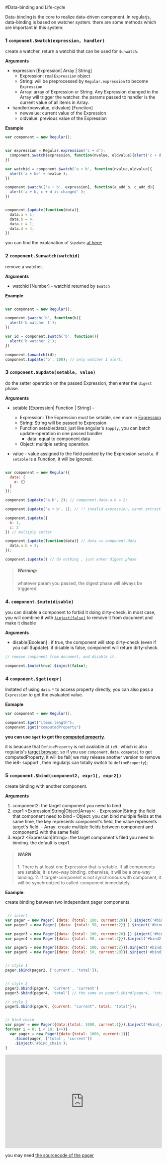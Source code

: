 #Data-binding and Life-cycle

Data-binding is the core to realize data-driven component. In regularjs, data-binding is based on watcher system. there are some methods which are important in this system:

<a name="watch"></a>
### 1 `component.$watch(expression, handler)`

create a watcher, return a watchid that can be used for `$unwatch`.


__Arguments__

  * expression [Expression| Array | String]
    - Expression: real `Expression` object
    - String: will be preprocessed by `Regular.expression` to become `Expression`
    - Array: array of Expression or String. Any Expression changed in the Array will trigger the watcher. the params passed to handler is the current value of all items in Array.
  * handler(newvalue, oldvalue) [Function]
    - newvalue:  current value of the Expression
    - oldvalue:  previous value of the Expression



__Example__

```javascript
var component = new Regular();


var expression = Regular.expression('c + d');
  component.$watch(expression, function(nvalue, oldvalue){alert('c + d is changed to' + nvalue );
})

var watchid = component.$watch('a + b', function(nvalue,oldvalue){
  alert('a + b=' + nvalue );
})

component.$watch(['a + b', expression], function(a_add_b, c_add_d){
  alert('a + b, c + d is changed' );
})


component.$update(function(data){
  data.a = 1;
  data.b = 4;
  data.c = 1;
  data.d = 4;
})

```


you can find the explanation of `$update` [at here](#update);



<a name="unwatch"></a>
### 2 `component.$unwatch(watchid)`

remove a watcher.

__Arguments__

  * watchid [Number] - watchid returned by `$watch`


__Example__


```javascript

var component = new Regular();

component.$watch('b', function(b){
  alert('b watcher 1');
})

var id = component.$watch('b', function(){
  alert('b watcher 2');
})

component.$unwatch(id);
component.$update('b', 100); // only watcher 1 alert;

```


<a name="update"></a>
### 3 `component.$update(setable, value)`

do the setter operation on the passed Expression, then enter the `digest` phase.

__Arguments__

  * setable [Expression| Function | String] -
    - Expression: The Expression must be setable, see more in [Expression](../syntax/expression.md)
    - String: String will be passed to Expression
    - Function setable(data): just like angular's `$apply`, you can batch update-operation in one passed handler
      - data: equal to component.data
    - Object: multiple setting operation.

  * value - value assigned to the field pointed by the Expression `setable`. if `setable` is a Function, it will be ignored.

```javascript

var component = new Regular({
  data: {
    a: {}
  }
});

component.$update('a.b', 2); // component.data.a.b = 2;

component.$update('a + b', 1); // !! invalid expression, canot extract set function

component.$update({
  b: 1,
  c: 2
}) // multiply setter

component.$update(function(data){ // data == component.data
  data.a.b = 2;
});

component.$update() // do nothing , just enter digest phase

```

> <h5>Warning: </h5>
> whatever param you passed, the digest phase will always be triggered.

<a name="$mute"></a>
### 4. `component.$mute(disable)`

you can disable a component to forbid it doing dirty-check. in most case, you will combine it with [`$inject(false)`](../getting-start/quirk-example.html#$inject) to remove it from document and make it disable 

__Arguments__

- disable[Boolean] : if true, the component will stop dirty-check (even if you call $update). if disable is false, component will return dirty-check.


```js
// remove component from document, and disable it.

component.$mute(true).$inject(false);

```

<a name="get"></a>
### 4 `component.$get(expr)`

Instated of using `data.*` to access property directly, you can also pass a `Expression` to get the evaluated value.

__Exmaple__


```javascript
var component = new Regular();

component.$get("items.length");
component.$get("computedProperty")

```

__you can use `$get`  to get the [computed property](computed.md)__. 

it is beacuse that `DefineProperty` is not available at `ie9-` which is also regularjs's [target browser](../introduct/target.md). so if you use `component.data.compute1` to get computedProperty, it will be fail( we may release another version to remove the ie8- support , then regularjs can totally switch to `defineProperty`);


<a name="bind"></a>
### 5 `component.$bind(component2, expr1[, expr2])`

create binding with another component.

__Arguments__

  1. component2<Regular>: the target component you need to bind
  2. expr1 <Expression|String|Object|Array>:
    - Expression|String: the field that component need to bind
    - Object: you can bind multiple fields at the same time, the key represents component's field, the value represents target's field.
    - Array: create multiple fields between component and component2 with the same field
  3. expr2 <Expression|String>: the target component's  filed you need to binding. the default is expr1.

> <h5>WARN</h5>
> 1. There is at least one Expression that is setable. If all components are setable, it is two-way binding. otherwise, it will be a one-way binding.
> 2. If target-component is not synchronous with component, it will be synchronized to called-component immediately.


__Example__:

create binding between two independant pager components.

```javascript

 // insert
var pager = new Pager( {data: {total: 100, current:20}} ).$inject('#bind1');
var pager2 = new Pager( {data: {total: 50, current:2}} ).$inject('#bind1');

var pager3 = new Pager({data: {total: 100, current:20} }).$inject('#bind2');
var pager4 = new Pager({data: {total: 50, current:2}}).$inject('#bind2');

var pager5 = new Pager({data: {total: 100, current:2}}).$inject('#bind3');
var pager6 = new Pager({data: {total: 50, current:20}}).$inject('#bind3');


// style 1
pager.$bind(pager2, ['current', 'total']);


// style 2
pager3.$bind(pager4, 'current', 'current')
pager3.$bind(pager4, 'total') // the same as pager3.$bind(pager4, 'total', 'total')

// style 3
pager5.$bind(pager6, {current: "current", total: "total"});


// bind chain
var pager = new Pager({data:{total: 1000, current:1}}).$inject('#bind_chain');
for(var i = 0; i < 10; i++){
  var pager = new Pager({data:{total: 1000, current:1}})
    .$bind(pager, ['total', 'current'])
    .$inject('#bind_chain');
}

```

<iframe width="100%" height="300" src="http://jsfiddle.net/leeluolee/7wgUf/embedded/result,js,html,resources" allowfullscreen="allowfullscreen" frameborder="0"></iframe>

you may need [the sourcecode of  the pager ](https://rawgit.com/regularjs/regular/master/example/pager/pager.js)






